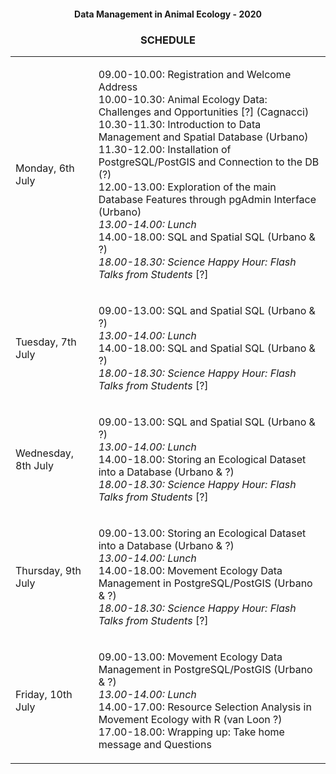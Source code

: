 #### <p align="center">Data Management in Animal Ecology - 2020</p>
### <p align="center">SCHEDULE</p>  

<table>
<tr><td>Monday, 6th July</td>
<td>

09.00-10.00: Registration and Welcome Address  
10.00-10.30: Animal Ecology Data: Challenges and Opportunities [?] (Cagnacci)  
10.30-11.30: Introduction to Data Management and Spatial Database (Urbano)  
11.30-12.00: Installation of PostgreSQL/PostGIS and Connection to the DB (?)  
12.00-13.00: Exploration of the main Database Features through pgAdmin Interface (Urbano)  
*13.00-14.00: Lunch*  
14.00-18.00: SQL and Spatial SQL (Urbano & ?)  
*18.00-18.30: Science Happy Hour: Flash Talks from Students* [?]  
</td>
</tr>
<tr><td>Tuesday, 7th July</td>
<td>

09.00-13.00: SQL and Spatial SQL (Urbano & ?)  
*13.00-14.00: Lunch*  
14.00-18.00: SQL and Spatial SQL (Urbano & ?)  
*18.00-18.30: Science Happy Hour: Flash Talks from Students* [?]  
</td>
</tr>
<tr><td>Wednesday, 8th July</td>
<td>

09.00-13.00: SQL and Spatial SQL (Urbano & ?)  
*13.00-14.00: Lunch*  
14.00-18.00: Storing an Ecological Dataset into a Database (Urbano & ?)  
*18.00-18.30: Science Happy Hour: Flash Talks from Students*  [?]
</td>
</tr>
<tr><td>Thursday, 9th July</td>
<td>

09.00-13.00: Storing an Ecological Dataset into a Database (Urbano & ?)  
*13.00-14.00: Lunch*  
14.00-18.00: Movement Ecology Data Management in PostgreSQL/PostGIS (Urbano & ?)  
*18.00-18.30: Science Happy Hour: Flash Talks from Students*  [?]
</td>
</tr>
<tr><td>Friday, 10th July</td>
<td>

09.00-13.00: Movement Ecology Data Management in PostgreSQL/PostGIS (Urbano & ?)  
*13.00-14.00: Lunch*  
14.00-17.00: Resource Selection Analysis in Movement Ecology with R (van Loon ?)  
17.00-18.00: Wrapping up: Take home message and Questions  
</td>
</tr>
</table>
